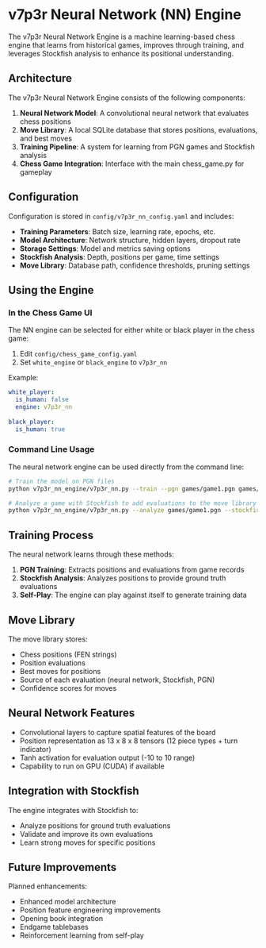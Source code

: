 # v7p3r Neural Network (NN) Engine

The v7p3r Neural Network Engine is a machine learning-based chess engine that learns from historical games, improves through training, and leverages Stockfish analysis to enhance its positional understanding.

## Architecture

The v7p3r Neural Network Engine consists of the following components:

1. **Neural Network Model**: A convolutional neural network that evaluates chess positions
2. **Move Library**: A local SQLite database that stores positions, evaluations, and best moves
3. **Training Pipeline**: A system for learning from PGN games and Stockfish analysis
4. **Chess Game Integration**: Interface with the main chess_game.py for gameplay

## Configuration

Configuration is stored in `config/v7p3r_nn_config.yaml` and includes:

- **Training Parameters**: Batch size, learning rate, epochs, etc.
- **Model Architecture**: Network structure, hidden layers, dropout rate
- **Storage Settings**: Model and metrics saving options
- **Stockfish Analysis**: Depth, positions per game, time settings
- **Move Library**: Database path, confidence thresholds, pruning settings

## Using the Engine

### In the Chess Game UI

The NN engine can be selected for either white or black player in the chess game:

1. Edit `config/chess_game_config.yaml`
2. Set `white_engine` or `black_engine` to `v7p3r_nn`

Example:
```yaml
white_player:
  is_human: false
  engine: v7p3r_nn
  
black_player:
  is_human: true
```

### Command Line Usage

The neural network engine can be used directly from the command line:

```bash
# Train the model on PGN files
python v7p3r_nn_engine/v7p3r_nn.py --train --pgn games/game1.pgn games/game2.pgn

# Analyze a game with Stockfish to add evaluations to the move library
python v7p3r_nn_engine/v7p3r_nn.py --analyze games/game1.pgn --stockfish path/to/stockfish
```

## Training Process

The neural network learns through these methods:

1. **PGN Training**: Extracts positions and evaluations from game records
2. **Stockfish Analysis**: Analyzes positions to provide ground truth evaluations
3. **Self-Play**: The engine can play against itself to generate training data

## Move Library

The move library stores:
- Chess positions (FEN strings)
- Position evaluations
- Best moves for positions
- Source of each evaluation (neural network, Stockfish, PGN)
- Confidence scores for moves

## Neural Network Features

- Convolutional layers to capture spatial features of the board
- Position representation as 13 x 8 x 8 tensors (12 piece types + turn indicator)
- Tanh activation for evaluation output (-10 to 10 range)
- Capability to run on GPU (CUDA) if available

## Integration with Stockfish

The engine integrates with Stockfish to:
- Analyze positions for ground truth evaluations
- Validate and improve its own evaluations
- Learn strong moves for specific positions

## Future Improvements

Planned enhancements:
- Enhanced model architecture
- Position feature engineering improvements
- Opening book integration
- Endgame tablebases
- Reinforcement learning from self-play
